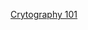 [Crytography 101](https://stormpath.com/blog/cryptography-101#:~:text=Ciphers%20are%20algorithms%20that%20can,used%20for%20passwords%20and%20checksums.)
